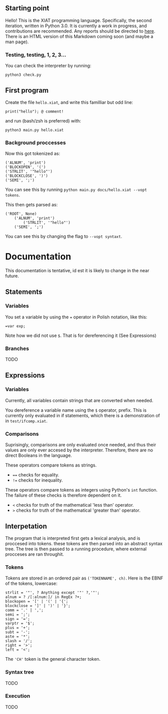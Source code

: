## Starting point

Hello! This is the XIAT programming language.
Specifically, the second iteration, written in Python 3.0.
It is currently a work in progress, and contributions are recommended.
Any reports should be directed to [here](https://github.com/xiat-lang/xiat-IT2/issues).
There is an HTML version of this Markdown coming soon (and maybe a man page).

### Testing, testing, 1, 2, 3...
You can check the interpreter by running:
```
python3 check.py
```

## First program

Create the file `hello.xiat`, and write this familliar but odd line:
```
print("hello"); @ comment!
```
and run (bash/zsh is preferred) with:
```
python3 main.py hello.xiat
```

### Background proccesses

Now this got tokenized as:
```
('ALNUM', 'print')
('BLOCKOPEN', '(')
('STRLIT', '"hello"')
('BLOCKCLOSE', ')')
('SEMI', ';')
```
You can see this by running `python main.py docs/hello.xiat --vopt tokens`.

This then gets parsed as:
```
('ROOT', None)
	('ALNUM', 'print')
		('STRLIT', '"hello"')
	('SEMI', ';')
```
You can see this by changing the flag to `--vopt syntaxt`.

# Documentation

This documentation is tentative, id est it is likely to change in the near future.

## Statements

### Variables

You set a variable by using the `=` operator in Polish notation, like this:
```
=var exp;
```
Note how we did not use `$`. That is for dereferencing it (See Expressions)

### Branches

TODO

## Expressions

### Variables

Currently, all variables contain strings that are converted when needed.

You dereference a variable name using the `$` operator, prefix.
This is currently only evaluated in if statements, which
there is a demonstration of in `test/ifcomp.xiat`.

### Comparisons

Suprisingly, comparisons are only evaluated once needed,
and thus their values are only ever accesed by the interpreter.
Therefore, there are no direct Booleans in the language.

These operators compare tokens as strings.
- `==` checks for equality.
- `!=` checks for inequality.

These operators compare tokens as integers using Python's `int` function.
The failure of these checks is therefore dependent on it.
- `<` checks for truth of the mathematical 'less than' operator.
- `>` checks for truth of the mathematical 'greater than' operator.

## Interpetation

The program that is interpreted first gets a lexical analysis,
and is proccesed into tokens. these tokens are then parsed into an
abstract syntax tree. The tree is then passed to a running
procedure, where external procceses are ran throughit.

### Tokens

Tokens are stored in an ordered pair as `('TOKENNAME', ch)`.
Here is the EBNF of the tokens, lowercase:
```
strlit = '"', ? Anything except '"' ?,'"';
alnum = ? /[:alnum:]/ in RegEx ?+;
blockopen = '[' | '(' | '{';
blockclose = ']' | ')' | '}';
comm = '.' | ',';
semi = ';';
sign = '=';
varptr = '$';
plus = '+';
subt = '-';
aste = '*';
slash = '/';
right = '>';
left = '<';
```
The `'CH'` token is the general character token.

### Syntax tree

TODO

### Execution

TODO

